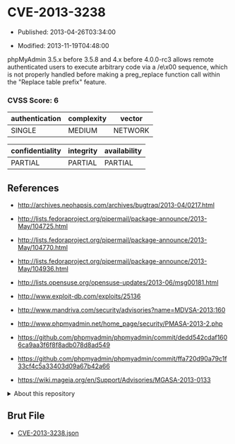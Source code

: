 # CVE-2013-3238

- Published: 2013-04-26T03:34:00

- Modified: 2013-11-19T04:48:00

phpMyAdmin 3.5.x before 3.5.8 and 4.x before 4.0.0-rc3 allows remote authenticated users to execute arbitrary code via a /e\x00 sequence, which is not properly handled before making a preg_replace function call within the "Replace table prefix" feature.

### CVSS Score: **6**

| authentication | complexity | vector |
| --- | --- | --- |
| SINGLE | MEDIUM | NETWORK |

| confidentiality | integrity | availability |
| --- | --- | --- |
| PARTIAL | PARTIAL | PARTIAL |

## References

* http://archives.neohapsis.com/archives/bugtraq/2013-04/0217.html

* http://lists.fedoraproject.org/pipermail/package-announce/2013-May/104725.html

* http://lists.fedoraproject.org/pipermail/package-announce/2013-May/104770.html

* http://lists.fedoraproject.org/pipermail/package-announce/2013-May/104936.html

* http://lists.opensuse.org/opensuse-updates/2013-06/msg00181.html

* http://www.exploit-db.com/exploits/25136

* http://www.mandriva.com/security/advisories?name=MDVSA-2013:160

* http://www.phpmyadmin.net/home_page/security/PMASA-2013-2.php

* https://github.com/phpmyadmin/phpmyadmin/commit/dedd542cdaf1606ca9aa3f6f8f8adb078d8ad549

* https://github.com/phpmyadmin/phpmyadmin/commit/ffa720d90a79c1f33cf4c5a33403d09a67b42a66

* https://wiki.mageia.org/en/Support/Advisories/MGASA-2013-0133

<details>
<summary>About this repository</summary> 

  This repository is part of the project [Live Hack CVE](https://github.com/Live-Hack-CVE). Main website can be found [www.live-hack.org](https://www.live-hack.org) 
  
  Made by [Sn0wAlice](https://github.com/Sn0wAlice) for the people that care about security and need to have a feed of the latest CVEs. Hope you enjoy it, don't forget to star the repo and follow me on [Twitter](https://twitter.com/Sn0wAlice) and [Github](https://github.com/Sn0wAlice). And that is my [personnal website](https://www.alice-snow.me/)

  - [Home Page](https://github.com/Live-Hack-CVE)
  - [Framework](https://github.com/Live-Hack-CVE/cve-framework)
  - [CVE database](https://github.com/Live-Hack-CVE/full_database)
  - [Changelog](https://github.com/Live-Hack-CVE/Changelog)
</details>

## Brut File

* [CVE-2013-3238.json](https://raw.githubusercontent.com/Live-Hack-CVE/full_database/main/cves/2013/CVE-2013-3238.json)

